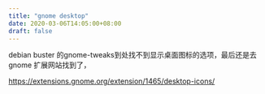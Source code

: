 ```yaml
---
title: "gnome desktop"
date: 2020-03-06T14:05:00+08:00
draft: false
---
```


debian buster 的gnome-tweaks到处找不到显示桌面图标的选项，最后还是去 gnome 扩展网站找到了，


<https://extensions.gnome.org/extension/1465/desktop-icons/>


